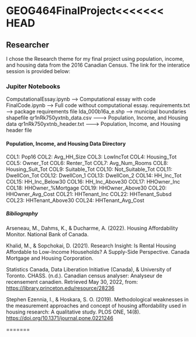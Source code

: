 # GEOG464FinalProject<<<<<<< HEAD

## Researcher

I chose the Research theme for my final project using population, income, and housing data from the 2016 Canadian Census. The link for the interatice session is provided below:



### Jupiter Notebooks

ComputationalEssay.ipynb --> Computational essay with code
FinalCode.ipynb --> Full code without computational essay. 
requirements.txt --> package requirements file
lda_000b16a_e.shp --> municipal boundaries shapefile
qr1nRk750yxtnb_data.csv ---> Population, Income, and Housing data
qr1nRk750yxtnb_header.txt ---> Population, Income, and Housing header file

#### Population, Income, and Housing Data Directory

COL1: Pop16
COL2: Avg_HH_Size
COL3: LowIncTot
COL4: Housing_Tot
COL5: Owner_Tot
COL6: Renter_Tot
COL7: Avg_Num_Rooms
COL8: Housing_Suit_Tot
COL9: Suitable_Tot
COL10: Not_Suitable_Tot
COL11: DwellCon_Tot
COL12: DwellCon_1
COL13: DwellCon_2
COL14: HH_Inc_Tot
COL15: HH_Inc_Below30
COL16: HH_Inc_Above30
COL17: HHOwner_Inc
COL18: HHOwner_%Mortgage
COL19: HHOwner_Above30
COL20: HHOwner_Avg_Cost
COL21: HHTenant_Inc
COL22: HHTenant_Subsd
COL23: HHTenant_Above30
COL24: HHTenant_Avg_Cost

##### Bibliography

Arseneau, M., Dahms, K., &amp; Ducharme, A. (2022). Housing Affordability Monitor. National Bank of Canada. 

Khalid, M., &amp; Sopchokai, D. (2021). Research Insight: Is Rental Housing Affordable to Low-Income Households? 
    A Supply-Side Perspective. Canada Mortgage and Housing Corporation.

Statistics Canada, Data Liberation Initiative (Canada), &amp; University of Toronto. CHASS. (n.d.). 
    Canadian census analyser: Analyseur de recensement canadien. Retrieved May 30, 2022, 
    from: https://library.princeton.edu/resource/28236
    
Stephen Ezennia, I., &amp; Hoskara, S. O. (2019). Methodological weaknesses in the measurement approaches and concept of 
    housing affordability used in housing research: A qualitative study. PLOS ONE, 14(8). 
    https://doi.org/10.1371/journal.pone.0221246 
    
=======

